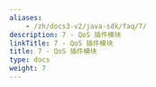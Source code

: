 ```yaml
---
aliases:
    - /zh/docs3-v2/java-sdk/faq/7/
description: 7 - QoS 插件模块
linkTitle: 7 - QoS 插件模块
title: 7 - QoS 插件模块
type: docs
weight: 7
---
```

